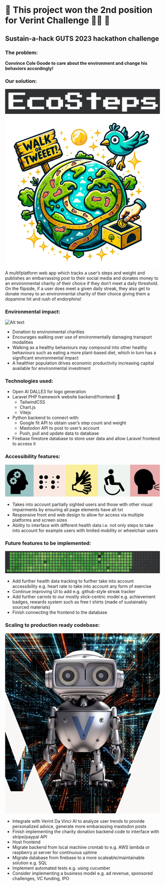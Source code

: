 # 🍾 This project won the 2nd position for Verint Challenge 🥈🥈 🎉

## Sustain-a-hack GUTS 2023 hackathon challenge

### The problem:
**Convince Cole Goode to care about the environment and change his behaviors accordingly!**

### Our solution:
<!-- ### Ecosteps! -->
![Alt text](https://github.com/EmranMR/EcoSteps-GUTS-Hackathon/blob/467c36b2f7515d021b5161b1793ecfd0c12894a6/public/images/image-1.png)
![Alt text](https://github.com/EmranMR/EcoSteps-GUTS-Hackathon/blob/467c36b2f7515d021b5161b1793ecfd0c12894a6/public/images/EcoSteps_logo.png)
A multifplatform web app which tracks a user’s steps and weight and publishes an embarrassing post to their social media and donates money to an environmental charity of their choice if they don’t meet a daily threshold. On the flipside, if a user does meet a given daily streak, they also get to donate money to an environmental charity of their choice giving them a dopamine hit and rush of endorphins!

### Environmental impact:
![Alt text](https://www.confectionerynews.com/var/wrbm_gb_food_pharma/storage/images/publications/food-beverage-nutrition/confectionerynews.com/article/2018/03/15/what-is-chocolate-s-biggest-environmental-impact/7974393-1-eng-GB/What-is-chocolate-s-biggest-environmental-impact.jpg)
- Donation to environmental charities
- Encourages walking over use of environmentally damaging transport modalities
- Walking as a healthy behaviours may compound into other healthy behaviours such as eating a more plant-based diet, which in turn has a significant environmental impact
- A healthier population drives economic productivity increasing capital available for environmental investment

### Technologies used:
- Open AI DALLE3 for logo generation
- Laravel PHP framework website backend/frontend: 🤩
  * TailwindCSS
  * Chart.js
  * Vitejs
- Python backend to connect with:
  * Google fit API to obtain user’s step count and weight
  * Mastodon API to post to user’s account
  * Push, pull and update data to database
- Firebase firestore database to store user data and allow Laravel frontend to access it

### Accessibility features:
![Alt text](https://github.com/EmranMR/EcoSteps-GUTS-Hackathon/blob/467c36b2f7515d021b5161b1793ecfd0c12894a6/public/images/image-4.png)
- Takes into account partially sighted users and those with other visual impairments by ensuring all page elements have alt txt
- Responsive front end web design to allow for access via multiple platforms and screen sizes
- Ability to interface with different health data i.e. not only steps to take into account for example users with limited mobility or wheelchair users

### Future features to be implemented:
![Alt text](https://github.com/EmranMR/EcoSteps-GUTS-Hackathon/blob/467c36b2f7515d021b5161b1793ecfd0c12894a6/public/images/image-3.png)
- Add further health data tracking to further take into account accessibility e.g. heart rate to take into account any form of exercise
- Continue improving UI to add e.g. github-style streak tracker
- Add further carrots to our mostly stick-centric model e.g. achievement badges, rewards system such as free t shirts (made of sustainably sourced materials)
- Finish connecting the frontend to the database

### Scaling to production ready codebase:
![Alt text](https://github.com/EmranMR/EcoSteps-GUTS-Hackathon/blob/467c36b2f7515d021b5161b1793ecfd0c12894a6/public/images/image-2.png)
- Integrate with Verint Da Vinci AI to analyze user trends to provide personalized advice, generate more embarassing mastodon posts
- Finish implementing the charity donation backend code to interface with stripe/paypal API
- Host frontend
- Migrate backend from local machine crontab to e.g. AWS lambda or raspberry pi server for continuous uptime
- Migrate database from firebase to a more scaleable/maintainable solution e.g. SQL
- Implement automated tests e.g. using cucumber
- Consider implementing a business model e.g. ad revenue, sponsored challenges, VC funding, IPO
